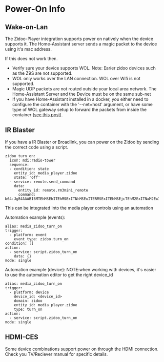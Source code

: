 # Power-On Info

## Wake-on-Lan
The Zidoo-Player integration supports power on natively when the device supports it.  The Home-Assistant server sends a magic packet to the device using it's mac address.  

If this does not work then.

- Verify sure your device supports WOL.  Note:  Earier zidoo devices such as the Z9S are not supported.
- WOL only works over the LAN connection. WOL over Wifi is not supported.
- Magic UDP packets are not routed outside your local area network.  The Home-Assistant Server and the Device must be on the same sub-net
- If you have Home-Assistant installed in a docker, you either need to configure the container with the '--net=host' argument, or have some type of WOL gateway setup to forward the packets from inside the container ([see this post](https://community.home-assistant.io/t/wake-on-lan-for-those-running-home-assistant-in-docker/189376/)).


## IR Blaster
If you have a IR Blaster or Broadlink, you can power on the Zidoo by sending the correct code using a script.

```
zidoo_turn_on:
  icon: mdi:radio-tower   
  sequence:
  - condition: state
    entity_id: media_player.zidoo
    state: 'off'
  - service: remote.send_command
    data:
      entity_id: remote.rm3mini_remote
      command: b64:JgB4AAABI5MTEhMSEhITEhMSExITNhMSExITERMSExITEhMSEjcTEhM2ExITNxM2ExITEhM2ExITEhM3EhITEhM2FDYTEhM2EwAGCAABJksTAAxWAAEoSRMADFYAASdJEwAMVgABKEgTAAxaAAEkSRMADFYAASdJEwANBQ==
```

This can be integrated into the media player controls using an automation 

Automation example (events):
```
alias: media_zidoo_turn_on
trigger:
  - platform: event
    event_type: zidoo.turn_on
condition: []
action:
  - service: script.zidoo_turn_on
    data: {}
mode: single
```

Automation example (device):
NOTE:when working with devices, it's easier to use the automation editor to get the right device_id
```
alias: media_zidoo_turn_on
trigger:
  - platform: device
    device_id: <device_id>
    domain: zidoo
    entity_id: media_player.zidoo
    type: turn_on
action:
  - service: script.zidoo_turn_on
mode: single
```

## HDMI-CES

Some device combinations support power on through the HDMI connection.  Check you TV/Reciever manual for specific details.
